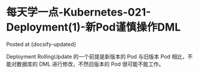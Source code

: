 # 每天学一点-Kubernetes-021-Deployment(1)-新Pod谨慎操作DML

Posted at {docsify-updated}

Deployment RollingUpdate 的一个前提是新版本的 Pod 与旧版本 Pod 相比，不能对数据库的 DML 进行修改，不然旧版本的 Pod 很可能不能工作。